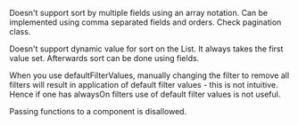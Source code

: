 Doesn't support sort by multiple fields using an array notation. Can be implemented using comma separated fields and orders. Check pagination class.

Doesn't support dynamic value for sort on the List. It always takes the first value set. Afterwards sort can be done using fields.

When you use defaultFilterValues, manually changing the filter to remove all filters will result in application of default filter values - this is not intuitive. Hence if one has alwaysOn filters use of default filter values is not useful.

Passing functions to a component is disallowed.
